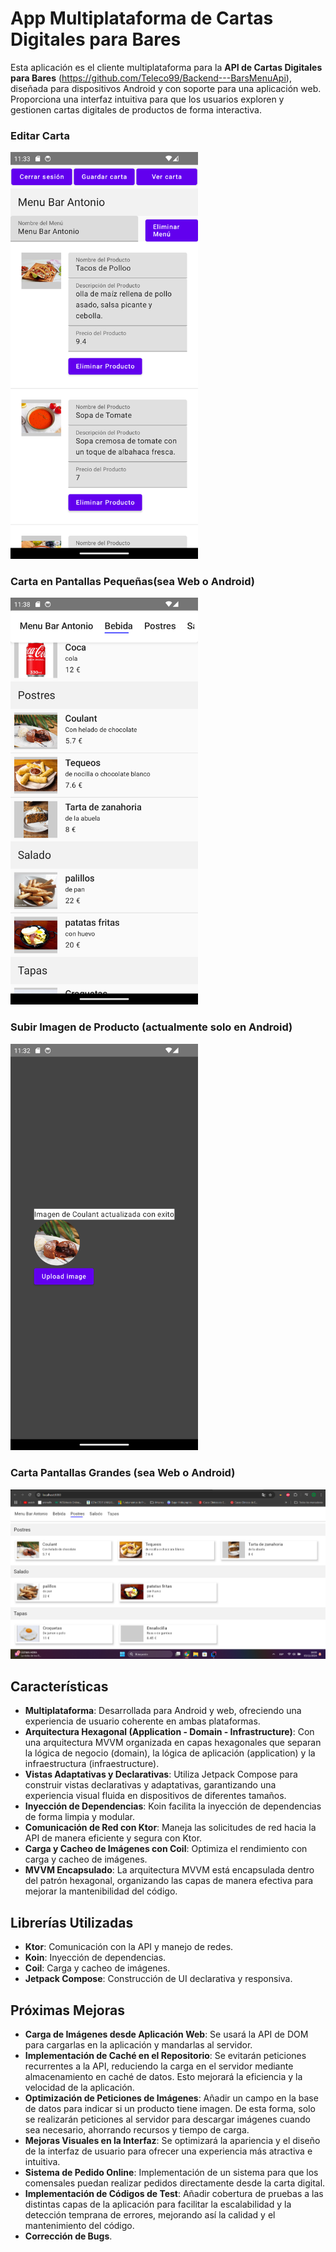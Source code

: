 # App Multiplataforma de Cartas Digitales para Bares

Esta aplicación es el cliente multiplataforma para la **API de Cartas Digitales para Bares** (https://github.com/Teleco99/Backend---BarsMenuApi), diseñada para dispositivos Android y con soporte para una aplicación web. Proporciona una interfaz intuitiva para que los usuarios exploren y gestionen cartas digitales de productos de forma interactiva.

### Editar Carta
<img src="images/EditarMenu.png" alt="Editar carta" width="300"/>


### Carta en Pantallas Pequeñas(sea Web o Android)
<img src="images/MenuCompact.png" alt="Carta en móviles o pantallas pequeñas" width="300"/>


### Subir Imagen de Producto (actualmente solo en Android)
<img src="images/imagenSubida.png" alt="Subir imagen de producto" width="300"/>


### Carta Pantallas Grandes (sea Web o Android)
<img src="images/MenuExpanded.png" alt="Carta en tablet o pantallas grandes"/>


## Características

- **Multiplataforma**: Desarrollada para Android y web, ofreciendo una experiencia de usuario coherente en ambas plataformas.
- **Arquitectura Hexagonal (Application - Domain - Infrastructure)**: Con una arquitectura MVVM organizada en capas hexagonales que separan la lógica de negocio (domain), la lógica de aplicación (application) y la infraestructura (infraestructure).
- **Vistas Adaptativas y Declarativas**: Utiliza Jetpack Compose para construir vistas declarativas y adaptativas, garantizando una experiencia visual fluida en dispositivos de diferentes tamaños.
- **Inyección de Dependencias**: Koin facilita la inyección de dependencias de forma limpia y modular.
- **Comunicación de Red con Ktor**: Maneja las solicitudes de red hacia la API de manera eficiente y segura con Ktor.
- **Carga y Cacheo de Imágenes con Coil**: Optimiza el rendimiento con carga y cacheo de imágenes.
- **MVVM Encapsulado**: La arquitectura MVVM está encapsulada dentro del patrón hexagonal, organizando las capas de manera efectiva para mejorar la mantenibilidad del código.

## Librerías Utilizadas

- **Ktor**: Comunicación con la API y manejo de redes.
- **Koin**: Inyección de dependencias.
- **Coil**: Carga y cacheo de imágenes.
- **Jetpack Compose**: Construcción de UI declarativa y responsiva.

## Próximas Mejoras

- **Carga de Imágenes desde Aplicación Web**: Se usará la API de DOM para cargarlas en la aplicación y mandarlas al servidor.
- **Implementación de Caché en el Repositorio**: Se evitarán peticiones recurrentes a la API, reduciendo la carga en el servidor mediante almacenamiento en caché de datos. Esto mejorará la eficiencia y la velocidad de la aplicación.
- **Optimización de Peticiones de Imágenes**: Añadir un campo en la base de datos para indicar si un producto tiene imagen. De esta forma, solo se realizarán peticiones al servidor para descargar imágenes cuando sea necesario, ahorrando recursos y tiempo de carga.
- **Mejoras Visuales en la Interfaz**: Se optimizará la apariencia y el diseño de la interfaz de usuario para ofrecer una experiencia más atractiva e intuitiva.
- **Sistema de Pedido Online**: Implementación de un sistema para que los comensales puedan realizar pedidos directamente desde la carta digital.
- **Implementación de Códigos de Test**: Añadir cobertura de pruebas a las distintas capas de la aplicación para facilitar la escalabilidad y la detección temprana de errores, mejorando así la calidad y el mantenimiento del código.
- **Corrección de Bugs**.

